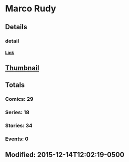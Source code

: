 # Marco  Rudy 
## Details
### detail
#### [Link](http://marvel.com/comics/creators/12421/marco_rudy?utm_campaign=apiRef&utm_source=225578a89fc76f3d20fbffda5d17a88d)
## [Thumbnail](http://i.annihil.us/u/prod/marvel/i/mg/b/40/image_not_available.jpg)
## Totals
### Comics: 29
### Series: 18
### Stories: 34
### Events: 0
## Modified: 2015-12-14T12:02:19-0500